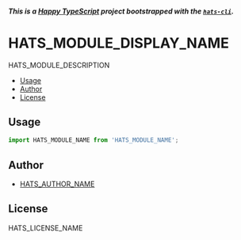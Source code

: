##### This is a [Happy TypeScript](https://hats.dev) project bootstrapped with the [`hats-cli`](https://github.com/hats-dev/hats-cli).

# HATS_MODULE_DISPLAY_NAME

HATS_MODULE_DESCRIPTION

<!-- START doctoc generated TOC please keep comment here to allow auto update -->
<!-- DON'T EDIT THIS SECTION, INSTEAD RE-RUN doctoc TO UPDATE -->

- [Usage](#usage)
- [Author](#author)
- [License](#license)

<!-- END doctoc generated TOC please keep comment here to allow auto update -->

## Usage

```typescript
import HATS_MODULE_NAME from 'HATS_MODULE_NAME';
```

## Author

- [HATS_AUTHOR_NAME](https://github.com/HATS_GITHUB_USERNAME)

## License

HATS_LICENSE_NAME
